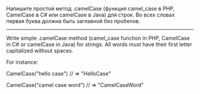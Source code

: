Напишите простой метод .camelCase (функция camel_case в PHP, CamelCase в C# или camelCase в Java) для строк. Во всех словах первая буква должна быть заглавной без пробелов.

----

Write simple .camelCase method (camel_case function in PHP, CamelCase in C# or camelCase in Java) for strings. All words must have their first letter capitalized without spaces.

For instance:

CamelCase("hello case")      // => "HelloCase"

CamelCase("camel case word") // => "CamelCaseWord"
